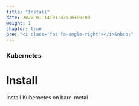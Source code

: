 ```yaml
---
title: "Install"
date: 2020-01-14T01:43:16+09:00
weight: 1
chapter: true
pre: "<i class='fas fa-angle-right'></i>&nbsp;"
---
```


### Kubernetes

# Install

Install Kubernetes on bare-metal